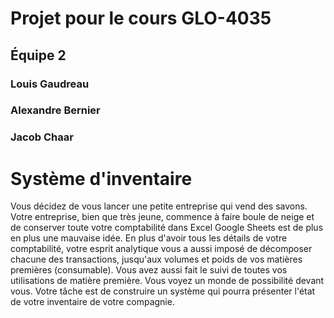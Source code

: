 # Projet pour le cours GLO-4035
## Équipe 2 
### Louis Gaudreau 
### Alexandre Bernier
### Jacob Chaar

# Système d'inventaire

Vous décidez de vous lancer une petite entreprise qui vend des savons. Votre entreprise, bien que très jeune, commence à faire boule de neige et de conserver toute votre comptabilité dans Excel Google Sheets est de plus en plus une mauvaise idée. En plus d'avoir tous les détails de votre comptabilité, votre esprit analytique vous a aussi imposé de décomposer chacune des transactions, jusqu'aux volumes et poids de vos matières premières (consumable). Vous avez aussi fait le suivi de toutes vos utilisations de matière première. Vous voyez un monde de possibilité devant vous. Votre tâche est de construire un système qui pourra présenter l'état de votre inventaire de votre compagnie.